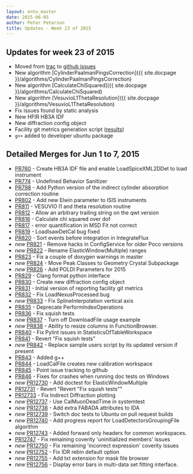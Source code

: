 ```yaml
---
layout: onto_master
date: 2015-06-05
author: Peter Peterson
title: Updates - Week 23 of 2015
---
```

Updates for week 23 of 2015
---------------------------
* Moved from [trac](http://trac.mantidproject.org/mantid/) to [github issues](https://github.com/mantidproject/mantid/issues)
* New algorithm [CylinderPaalmanPingsCorrection]({{ site.docpage }}/algorithms/CylinderPaalmanPingsCorrection)
* New algorithm [CalculateChiSquared]({{ site.docpage }}/algorithms/CalculateChiSquared)
* New algorithm [VesuvioL1ThetaResolution]({{ site.docpage }}/algorithms/VesuvioL1ThetaResolution)
* Fix issues found by static analysis
* New HFIR HB3A IDF
* New diffraction config object
* Facility git metrics generation script \([results](https://github.com/mantidproject/documents/tree/master/Project-Management/reports)\)
* `g++` added to developer ubuntu package

Detailed Merges for Jun 1 to 7, 2015
------------------------------------
* [PR760](https://github.com/mantidproject/mantid/pull/760) - Create HB3A IDF file and enable LoadSpiceXML2DDet to load instrument
* [PR774](https://github.com/mantidproject/mantid/pull/774) - Undefined Behavior Sanitizer
* [PR798](https://github.com/mantidproject/mantid/pull/798) - Add Python version of the indirect cylinder absorption correction routine
* [PR802](https://github.com/mantidproject/mantid/pull/802) - Add new Elwin parameter to ISIS instruments
* [PR811](https://github.com/mantidproject/mantid/pull/811) - VESUVIO l1 and theta resolution routine
* [PR812](https://github.com/mantidproject/mantid/pull/812) - Allow an arbitrary trailing string on the qwt version
* [PR816](https://github.com/mantidproject/mantid/pull/816) - Calculate chi squared over dof
* [PR817](https://github.com/mantidproject/mantid/pull/817) - error quantification in MSD Fit not correct
* [PR819](https://github.com/mantidproject/mantid/pull/819) - LoadIsawDetCal bug fixed
* [PR820](https://github.com/mantidproject/mantid/pull/820) - Sort events before integration in IntegrateFlux
* *new* [PR821](https://github.com/mantidproject/mantid/pull/821) - Remove hacks in ConfigService for older Poco versions
* *new* [PR822](https://github.com/mantidproject/mantid/pull/822) - Rename ElasticWindow(Multiple) ranges
* [PR823](https://github.com/mantidproject/mantid/pull/823) - Fix a couple of doxygen warnings in master
* *new* [PR824](https://github.com/mantidproject/mantid/pull/824) - Move Peak Classes to Geometry Crystal Subpackage
* *new* [PR826](https://github.com/mantidproject/mantid/pull/826) - Add POLDI Parameters for 2015
* [PR829](https://github.com/mantidproject/mantid/pull/829) - Clang format python interface
* [PR830](https://github.com/mantidproject/mantid/pull/830) - Create new diffraction config object
* [PR831](https://github.com/mantidproject/mantid/pull/831) - Initial version of reporting facility git metrics
* [PR832](https://github.com/mantidproject/mantid/pull/832) - Fix LoadNexusProcessed bug
* *new* [PR833](https://github.com/mantidproject/mantid/pull/833) - Fix SplineInterpolation vertical axis
* [PR835](https://github.com/mantidproject/mantid/pull/835) - Deprecate PerformIndexOperations
* [PR836](https://github.com/mantidproject/mantid/pull/836) - Fix squish tests
* *new* [PR837](https://github.com/mantidproject/mantid/pull/837) - Turn off DownloadFile usage example
* *new* [PR838](https://github.com/mantidproject/mantid/pull/838) - Ability to resize columns in FunctionBrowser.
* [PR840](https://github.com/mantidproject/mantid/pull/840) - Fix Pylint issues in StatisticsOfTableWorkspace
* [PR841](https://github.com/mantidproject/mantid/pull/841) - Revert "Fix squish tests"
* *new* [PR842](https://github.com/mantidproject/mantid/pull/842) - Replace sample users script by its updated version if present
* [PR843](https://github.com/mantidproject/mantid/pull/843) - Added g++
* [PR844](https://github.com/mantidproject/mantid/pull/844) - LoadCalFile creates new calibration workspace
* [PR845](https://github.com/mantidproject/mantid/pull/845) - Point issue tracking to github
* [PR846](https://github.com/mantidproject/mantid/pull/846) - Fixes for crashes when running doc tests on Windows
* *new* [PR12730](https://github.com/mantidproject/mantid/pull/12730) - Add doctest for ElasticWindowMultiple
* [PR12731](https://github.com/mantidproject/mantid/pull/12731) - Revert "Revert "Fix squish tests""
* [PR12733](https://github.com/mantidproject/mantid/pull/12733) - Fix Indirect Diffraction plotting
* *new* [PR12737](https://github.com/mantidproject/mantid/pull/12737) - Use CalMuonDeadTime in systemtest
* *new* [PR12738](https://github.com/mantidproject/mantid/pull/12738) - Add extra FABADA attributes to IDA
* *new* [PR12739](https://github.com/mantidproject/mantid/pull/12739) - Switch doc tests to Ubuntu on pull request builds
* *new* [PR12740](https://github.com/mantidproject/mantid/pull/12740) - Add progress report for LoadDetectorsGroupingFile algorithm
* *new* [PR12743](https://github.com/mantidproject/mantid/pull/12743) - Added forward only headers for common workspaces.
* [PR12747](https://github.com/mantidproject/mantid/pull/12747) - Fix remaining coverity 'uninitialized members' issues
* *new* [PR12750](https://github.com/mantidproject/mantid/pull/12750) - Fix remaining 'incorrect expression' coverity issues
* *new* [PR12752](https://github.com/mantidproject/mantid/pull/12752) - Fix IDR rebin default option
* *new* [PR12755](https://github.com/mantidproject/mantid/pull/12755) - Add txt extension for mask file browser
* *new* [PR12756](https://github.com/mantidproject/mantid/pull/12756) - Display error bars in multi-data set fitting interface.
